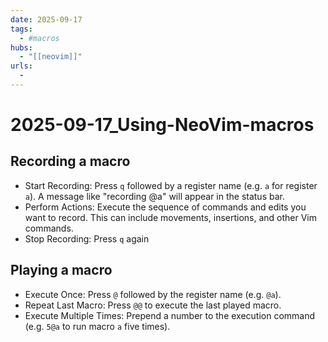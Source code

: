 ```yaml
---
date: 2025-09-17
tags:
  - #macros
hubs:
  - "[[neovim]]"
urls:
  -
---
```

# 2025-09-17_Using-NeoVim-macros

## Recording a macro
- Start Recording: Press `q` followed by a register name (e.g. `a` for register `a`). A message like "recording @a" will appear in the status bar.
- Perform Actions: Execute the sequence of commands and edits you want to record. This can include movements, insertions, and other Vim commands.
- Stop Recording: Press `q` again

## Playing a macro
- Execute Once: Press `@` followed by the register name (e.g. `@a`).
- Repeat Last Macro: Press `@@` to execute the last played macro.
- Execute Multiple Times: Prepend a number to the execution command (e.g. `5@a` to run macro `a` five times).
